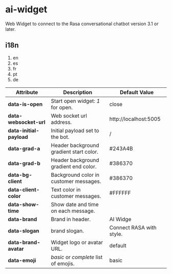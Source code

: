 # ai-widget
Web Widget to connect to the Rasa conversational chatbot version 3.1 or later.

## i18n
1. en
2. es
3. fr
4. pt
5. de


|Attribute|Description|Default Value|
|---------|-----------|-------------|
|**data-is-open**|Start open widget: *1* for open.|close|
|**data-websocket-url**| Web socket url address.|http://localhost:5005|
|**data-initial-payload**|Initial payload set to the bot.|/|
|**data-grad-a**|Header background gradient start color.|#243A4B|
|**data-grad-b**|Header background gradient end color.|#386370|
|**data-bg-client**|Background color in customer messages.|#386370|
|**data-client-color**|Text color in customer messages.|#FFFFFF|
|**data-show-time**|Show date and time on each message.||
|**data-brand**|Brand in header.|AI Widge|
|**data-slogan**|brand slogan.|Connect RASA with style.|
|**data-brand-avatar**|Widget logo or avatar URL.|default|
|**data-emoji**|*basic* or *complete* list of emojis.|basic|

